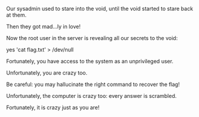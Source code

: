 Our sysadmin used to stare into the void, until the void started to stare back at them.

Then they got mad...ly in love!

Now the root user in the server is revealing all our secrets to the void:

yes 'cat flag.txt' > /dev/null

Fortunately, you have access to the system as an unprivileged user.

Unfortunately, you are crazy too.

Be careful: you may hallucinate the right command to recover the flag!

Unfortunately, the computer is crazy too: every answer is scrambled.

Fortunately, it is crazy just as you are!
